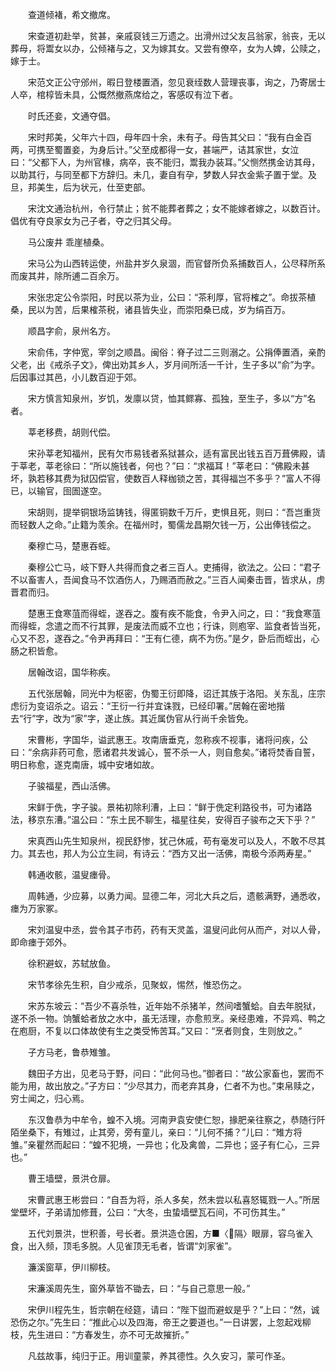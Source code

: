 <!-- { "loadSidebar": true } -->
　　查道倾褚，希文撤席。

　　宋查道初赴举，贫甚，亲戚裒钱三万遗之。出滑州过父友吕翁家，翁丧，无以葬母，将鬻女以办，公倾褚与之，又为嫁其女。又尝有僚卒，女为人婢，公赎之，嫁于士。

　　宋范文正公守邠州，暇日登楼置酒，忽见衰绖数人营理丧事，询之，乃寄居士人卒，棺椁皆未具，公慨然撤燕席给之，客感叹有泣下者。

　　时氏还妾，文通夺倡。

　　宋时邦美，父年六十四，母年四十余，未有子。母告其父曰：“我有白金百两，可携至蜀置妾，为身后计。”父至成都得一女，甚端严，诘其家世，女泣曰：“父都下人，为州官椽，病卒，丧不能归，鬻我办装耳。”父恻然携金访其母，以助其行，与同至都下方辞归。未几，妻自有孕，梦数人舁衣金紫子置于堂。及旦，邦美生，后为状元，仕至吏部。

　　宋沈文通治杭州，令行禁止；贫不能葬者葬之；女不能嫁者嫁之，以数百计。倡优有夺良家女为己子者，夺之归其父母。

　　马公废井 乖崖植桑。

　　宋马公为山西转运使，州盐井岁久泉涸，而官督所负系捕数百人，公尽释所系而废其井，除所逋二百余万。

　　宋张忠定公令崇阳，时民以茶为业，公曰：“茶利厚，官将榷之”。命拔茶植桑，民以为苦，后果榷茶税，诸县皆失业，而崇阳桑已成，岁为绢百万。

　　顺昌字俞，泉州名方。

　　宋俞伟，字仲宽，宰剑之顺昌。闽俗：脊子过二三则溺之。公捐俸置酒，亲酌父老，出《戒杀子文》，俾出劝其乡人，岁月间所活一千计，生子多以“俞”为字。后因事过其邑，小儿数百迎于郊。

　　宋方慎言知泉州，岁饥，发廪以贷，恤其鳏寡、孤独，至生子，多以“方”名者。

　　莘老移费，胡则代偿。

　　宋孙莘老知福州，民有欠市易钱者系狱甚众，适有富民出钱五百万葺佛殿，请于莘老，莘老徐曰：“所以施钱者，何也？”曰：“求福耳！”莘老曰：“佛殿未甚坏，孰若移其费为狱囚偿官，使数百人释枷锁之苦，其得福岂不多乎？”富人不得已，以输官，囹圄遂空。

　　宋胡则，提举铜银场监铸钱，得匿铜数千万斤，吏惧且死，则曰：“吾岂重货而轻数人之命。”止籍为羡余。在福州时，蜀儒龙昌期欠钱一万，公出俸钱偿之。

　　秦穆亡马，楚惠吞蛭。

　　秦穆公亡马，岐下野人共得而食之者三百人。吏捕得，欲法之。公曰：“君子不以畜害人，吾闻食马不饮酒伤人，乃赐酒而赦之。”三百人闻秦击晋，皆求从，虏晋君而归。

　　楚惠王食寒菹而得蛭，遂吞之。腹有疾不能食，令尹入问之，曰：“我食寒菹而得蛭，念遣之而不行其罪，是废法而威不立也；行诛，则庖宰、监食者皆当死，心又不忍，遂吞之。”令尹再拜曰：“王有仁德，病不为伤。”是夕，卧后而蛭出，心肠之积皆愈。

　　居翰改诏，国华称疾。

　　五代张居翰，同光中为枢密，伪蜀王衍即降，诏迁其族于洛阳。关东乱，庄宗虑衍为变诏杀之。诏云：“王衍一行并宜诛戮，已经印署。”居翰在密地揩去“行”字，改为“家”字，遂止族。其近属伪官从行尚千余皆免。

　　宋曹彬，字国华，谥武惠王。攻南唐垂克，忽称疾不视事，诸将问疾，公曰：“余病非药可愈，愿诸君共发诚心，誓不杀一人，则自愈矣。”诸将焚香自誓，明日称愈，遂克南唐，城中安堵如故。

　　子骏福星，西山活佛。

　　宋鲜于侁，字子骏。景祐初除利漕，上曰：“鲜于侁定利路役书，可为诸路法，移京东漕。”温公曰：“东土民不聊生，福星往矣，安得百子骏布之天下乎？”

　　宋真西山先生知泉州，视民舒惨，犹己休戚，苟有毫发可以及人，不敢不尽其力。其去也，邦人为公立生祠，有诗云：“西方又出一活佛，南极今添两寿星。”

　　韩通收骸，温叟瘗骨。

　　周韩通，少应募，以勇力闻。显德二年，河北大兵之后，遗骸满野，通悉收，瘗为万家冢。

　　宋刘温叟中丞，尝令其子市药，药有天灵盖，温叟问此何从而产，对以人骨，即命瘗于郊外。

　　徐积避蚁，苏轼放鱼。

　　宋节孝徐先生积，自少戒杀，见聚蚁，惕然，惟恐伤之。

　　宋苏东坡云：“吾少不喜杀牲，近年始不杀猪羊，然间嗜蟹蛤。自去年脱狱，遂不杀一物。饷蟹蛤者放之水中，虽无活理，亦愈煎烹。亲经患难，不异鸡、鸭之在庖厨，不复以口体故使有生之类受怖苦耳。”又曰：“烹者则食，生则放之。”

　　子方马老，鲁恭雉雏。

　　魏田子方出，见老马于野，问曰：“此何马也。”御者曰：“故公家畜也，罢而不能为用，故出放之。”子方曰：“少尽其力，而老弃其身，仁者不为也。”束帛赎之，穷士闻之，归心焉。

　　东汉鲁恭为中牟令，蝗不入境。河南尹袁安使仁恕，掾肥亲往察之，恭随行阡陌坐桑下，有雉过，止其旁，旁有童儿，亲曰：“儿何不捕？”儿曰：“雉方将雏。”亲瞿然而起曰：“蝗不犯境，一异也；化及禽兽，二异也；竖子有仁心，三异也。”

　　曹王墙壁，景洪仓扉。

　　宋曹武惠王彬尝曰：“自吾为将，杀人多矣，然未尝以私喜怒辄戮一人。”所居堂壁坏，子弟请加修葺，公曰：“大冬，虫蛰墙壁瓦石间，不可伤其生。”

　　五代刘景洪，世积善，号长者。景洪造仓囷，方■〈隔〉眼扉，容乌雀入食，出入频，顶毛多脱。人见雀顶无毛者，皆谓“刘家雀”。

　　濂溪窗草，伊川柳枝。

　　宋濂溪周先生，窗外草皆不锄去，曰：“与自己意思一般。”

　　宋伊川程先生，哲宗朝在经筵，请曰：“陛下盥而避蚁是乎？”上曰：“然，诚恐伤之尔。”先生曰：“推此心以及四海，帝王之要道也。”一日讲罢，上忽起戏柳枝，先生进曰：“方春发生，亦不可无故摧折。”

　　凡兹故事，纯归于正。用训童蒙，养其德性。久久安习，蒙可作圣。

